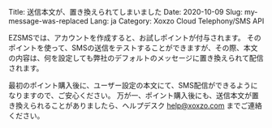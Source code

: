 Title: 送信本文が、置き換えられてしまいました
Date: 2020-10-09
Slug: my-message-was-replaced
Lang: ja
Category: Xoxzo Cloud Telephony/SMS API


EZSMSでは、アカウントを作成すると、お試しポイントが付与されます。 そのポイントを使って、SMSの送信をテストすることができますが、その際、本文の内容は、何を設定しても弊社のデフォルトのメッセージに置き換えられて配信されます。

最初のポイント購入後に、ユーザー設定の本文にて、SMS配信ができるようになりますので、ご安心ください。
万が一、ポイント購入後にも、送信本文が置き換えられることがありましたら、ヘルプデスク help@xoxzo.com までご連絡ください。
